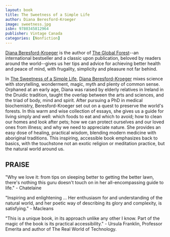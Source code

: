 ```yaml
---
layout: book
title: The Sweetness of a Simple Life
author: Diana Beresford-Kroeger
image: sweetness.jpg
isbn: 9780345812964
publisher: Vintage Canada
categories: [Nonfiction]
---
```

[Diana Beresford-Kroeger](http://calloftheforest.ca/) is the author of [The Global Forest](https://www.amazon.ca/Global-Forest-Forty-Ways-Trees/dp/B008PGOG2E)--an international bestseller and a classic upon publication, beloved by readers around the world--gives us her tips and advice for achieving better health and peace of mind, with frugality, simplicity and pleasure not far behind.      

In [The Sweetness of a Simple Life](https://www.amazon.ca/Sweetness-Simple-Life-Healthier-Happier/dp/0345812956),  [Diana Beresford-Kroeger](http://calloftheforest.ca/) mixes science with storytelling, wonderment, magic, myth and plenty of common sense. Orphaned at an early age, Diana was raised by elderly relatives in Ireland in the Druidic tradition, taught the overlap between the arts and sciences, and the triad of body, mind and spirit. After pursuing a PhD in medical biochemistry, Beresford-Kroeger set out on a quest to preserve the world's forests. In this warm and wise collection of essays, she gives us a guide for living simply and well: which foods to eat and which to avoid; how to clean our homes and look after pets; how we can protect ourselves and our loved ones from illness; and why we need to appreciate nature. She provides an easy dose of healing, practical wisdom, blending modern medicine with aboriginal traditions. This inspiring, accessible book emphasizes back to basics, with the touchstone not an exotic religion or meditation practice, but the natural world around us.

## PRAISE

"Why we love it: from tips on sleeping better to getting the better lawn, there's nothing this guru doesn't touch on in her all-encompassing guide to life." - Chatelaine

"Inspiring and enlightening ... Her enthusiasm for and understanding of the natural world, and her poetic way of describing its glory and complexity, is satisfying." - Macleans

"This is a unique book, in its approach unlike any other I know. Part of the magic of the book is its practical accessibility." - Ursula Franklin, Professor Emerita and author of The Real World of Technology.
